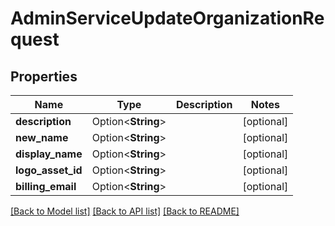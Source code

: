 # AdminServiceUpdateOrganizationRequest

## Properties

Name | Type | Description | Notes
------------ | ------------- | ------------- | -------------
**description** | Option<**String**> |  | [optional]
**new_name** | Option<**String**> |  | [optional]
**display_name** | Option<**String**> |  | [optional]
**logo_asset_id** | Option<**String**> |  | [optional]
**billing_email** | Option<**String**> |  | [optional]

[[Back to Model list]](../README.md#documentation-for-models) [[Back to API list]](../README.md#documentation-for-api-endpoints) [[Back to README]](../README.md)


